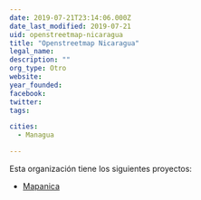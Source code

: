 ```yaml
---
date: 2019-07-21T23:14:06.000Z
date_last_modified: 2019-07-21
uid: openstreetmap-nicaragua
title: "Openstreetmap Nicaragua"
legal_name: 
description: ""
org_type: Otro
website: 
year_founded: 
facebook: 
twitter: 
tags:

cities: 
  - Managua

---
```


Esta organización tiene los siguientes proyectos:

- [Mapanica](/i/mapanica.html)
